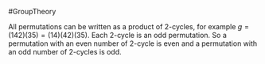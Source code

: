 #GroupTheory 

All permutations can be written as a product of 2-cycles, for example $g = (142)(35) = (14)(42)(35)$. Each 2-cycle is an odd permutation. So a permutation with an even number of 2-cycle is even  and a permutation with an odd number of 2-cycles is odd.